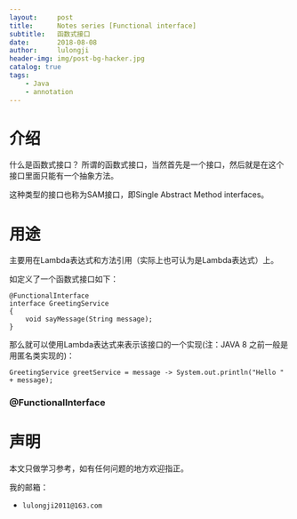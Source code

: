 ```yaml
---
layout:     post
title:      Notes series [Functional interface]
subtitle:   函数式接口
date:       2018-08-08
author:     lulongji
header-img: img/post-bg-hacker.jpg
catalog: true
tags:
    - Java
    - annotation
---
```


# 介绍
什么是函数式接口？
所谓的函数式接口，当然首先是一个接口，然后就是在这个接口里面只能有一个抽象方法。

这种类型的接口也称为SAM接口，即Single Abstract Method interfaces。

# 用途

主要用在Lambda表达式和方法引用（实际上也可认为是Lambda表达式）上。

如定义了一个函数式接口如下：

    @FunctionalInterface
    interface GreetingService 
    {
        void sayMessage(String message);
    }

那么就可以使用Lambda表达式来表示该接口的一个实现(注：JAVA 8 之前一般是用匿名类实现的)：

    GreetingService greetService = message -> System.out.println("Hello " + message);



### @FunctionalInterface





# 声明
本文只做学习参考，如有任何问题的地方欢迎指正。

我的邮箱：
- ```lulongji2011@163.com```